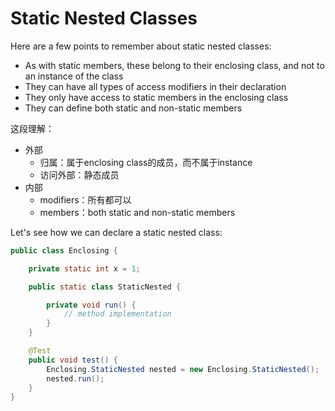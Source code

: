 # Static Nested Classes

Here are a few points to remember about static nested classes:

- As with static members, these belong to their enclosing class, and not to an instance of the class
- They can have all types of access modifiers in their declaration
- They only have access to static members in the enclosing class
- They can define both static and non-static members

这段理解：

- 外部
  - 归属：属于enclosing class的成员，而不属于instance
  - 访问外部：静态成员
- 内部
  - modifiers：所有都可以
  - members：both static and non-static members

Let's see how we can declare a static nested class:

```java
public class Enclosing {

    private static int x = 1;

    public static class StaticNested {

        private void run() {
            // method implementation
        }
    }

    @Test
    public void test() {
        Enclosing.StaticNested nested = new Enclosing.StaticNested();
        nested.run();
    }
}
```
